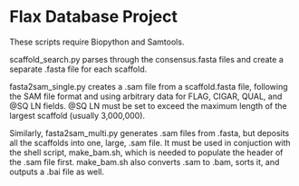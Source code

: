 # Flax Database Project

These scripts require Biopython and Samtools.

scaffold_search.py parses through the consensus.fasta files and create a separate .fasta file for each scaffold.

fasta2sam_single.py creates a .sam file from a scaffold.fasta file, following the SAM file format and using arbitrary data for FLAG, CIGAR, QUAL, and @SQ LN fields. @SQ LN must be set to exceed the maximum length of the largest scaffold (usually 3,000,000).

Similarly, fasta2sam_multi.py generates .sam files from .fasta, but deposits all the scaffolds into one, large, .sam file. It must be used in conjuction with the shell script, make_bam.sh, which is needed to populate the header of the .sam file first. make_bam.sh also converts .sam to .bam, sorts it, and outputs a .bai file as well. 
